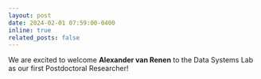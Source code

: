 ```yaml
---
layout: post
date: 2024-02-01 07:59:00-0400
inline: true
related_posts: false
---
```


We are excited to welcome **Alexander van Renen** to the Data Systems Lab as our first Postdoctoral Researcher!
